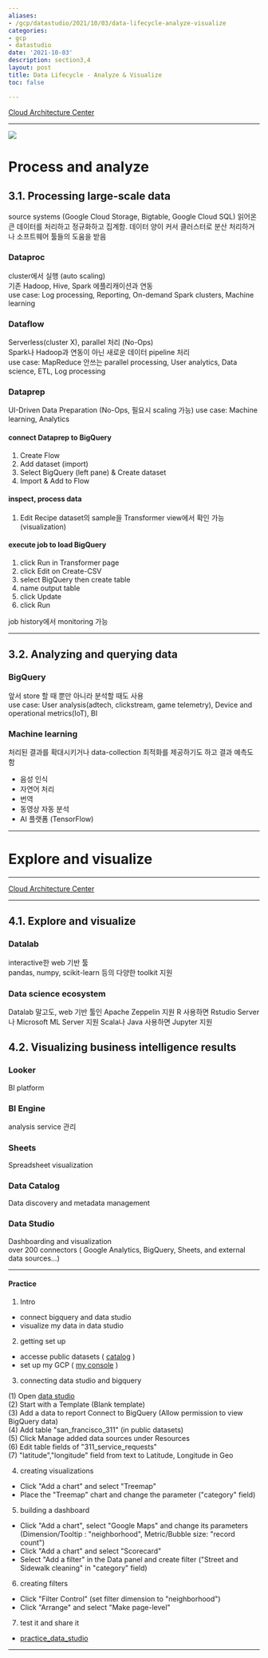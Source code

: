 ```yaml
---
aliases:
- /gcp/datastudio/2021/10/03/data-lifecycle-analyze-visualize
categories:
- gcp
- datastudio
date: '2021-10-03'
description: section3,4
layout: post
title: Data Lifecycle - Analyze & Visualize
toc: false

---
```


[Cloud Architecture Center](https://cloud.google.com/architecture/data-lifecycle-cloud-platform#process_and_analyze)

---

![]({{site.baseurl}}/images/post/data-lifecycle-4.svg)

# Process and analyze

## 3.1. Processing large-scale data
source systems (Google Cloud Storage, Bigtable, Google Cloud SQL) 읽어온 큰 데이터를 처리하고
정규화하고 집계함.
데이터 양이 커서 클러스터로 분산 처리하거나 소프트웨어 툴들의 도움을 받음

### Dataproc
cluster에서 실행 (auto scaling)  
기존 Hadoop, Hive, Spark 에플리캐이션과 연동  
use case: Log processing, Reporting, On-demand Spark clusters, Machine learning  

### Dataflow
Serverless(cluster X), parallel 처리 (No-Ops)  
Spark나 Hadoop과 연동이 아닌 새로운 데이터 pipeline 처리  
use case: MapReduce 안쓰는 parallel processing, User analytics, Data science, ETL, Log processing  

### Dataprep
UI-Driven Data Preparation (No-Ops, 필요시 scaling 가능)
use case: Machine learning, Analytics  

#### connect Dataprep to BigQuery  

1) Create Flow
2) Add dataset (import)
3) Select BigQuery (left pane) & Create dataset
4) Import & Add to Flow

#### inspect, process data

1) Edit Recipe
dataset의 sample을 Transformer view에서 확인 가능 (visualization)  


#### execute job to load BigQuery

1) click Run in Transformer page  
2) click Edit on Create-CSV  
3) select BigQuery then create table  
4) name output table  
5) click Update  
6) click Run  


job history에서 monitoring 가능



---
## 3.2. Analyzing and querying data

### BigQuery
앞서 store 할 때 뿐만 아니라 분석할 때도 사용  
use case: User analysis(adtech, clickstream, game telemetry), Device and operational metrics(IoT), BI


### Machine learning
처리된 결과를 확대시키거나 data-collection 최적화를 제공하기도 하고 결과 예측도 함  

- 음성 인식  
- 자연어 처리  
- 번역  
- 동영상 자동 분석  
- AI 플랫폼 (TensorFlow)  





---
# Explore and visualize

---

[Cloud Architecture Center](https://cloud.google.com/architecture/data-lifecycle-cloud-platform#explore_and_visualize)

---

## 4.1. Explore and visualize

### Datalab
interactive한 web 기반 툴  
pandas, numpy, scikit-learn 등의 다양한 toolkit 지원  


### Data science ecosystem  
Datalab 말고도, web 기반 툴인 Apache Zeppelin 지원
R 사용하면 Rstudio Server나 Microsoft ML Server 지원
Scala나 Java 사용하면 Jupyter 지원


## 4.2. Visualizing business intelligence results

### Looker
BI platform

### BI Engine
analysis service 관리  

### Sheets
Spreadsheet visualization  

### Data Catalog
Data discovery and metadata management  




### Data Studio
Dashboarding and visualization  
over 200 connectors ( Google Analytics, BigQuery, Sheets, and external data sources...)

---
#### Practice
1) Intro  
- connect bigquery and data studio  
- visualize my data in data studio  


2) getting set up  
- accesse public datasets ( [catalog](http://g.co/cloud/marketplace-datasets) )  
- set up my GCP ( [my console](http://console.cloud.google.com/) )  

3) connecting data studio and bigquery  

(1) Open [data studio](https://datastudio.google.com/ )  
(2) Start with a Template (Blank template)  
(3) Add a data to report Connect to BigQuery (Allow permission to view BigQuery data)  
(4) Add table "san_francisco_311" (in public datasets)   
(5) Click Manage added data sources under Resources  
(6) Edit table fields of "311_service_requests"   
(7) "latitude","longitude" field from text to Latitude, Longitude in Geo  

4) creating visualizations   
  
- Click "Add a chart" and select "Treemap"  
- Place the "Treemap" chart and change the parameter ("category" field)  

5) building a dashboard  

- Click "Add a chart", select "Google Maps" and change its parameters (Dimension/Tooltip : "neighborhood", Metric/Bubble size: "record count")  
- Click "Add a chart" and select "Scorecard"  
- Select "Add a filter" in the Data panel and create filter ("Street and Sidewalk cleaning" in "category" field)  

6) creating filters  
- Click "Filter Control" (set filter dimension to "neighborhood")  
- Click "Arrange" and select "Make page-level"  

7) test it and share it  
- [practice_data_studio](https://datastudio.google.com/s/h0mhT-tvKh4)  


<!-- 
#### Practice02  

1) Intro  
- How a Google Data Studio Community Connector works  
- How to use Google Apps Script to build a Community Connector  
- How to use Community Connectors in Data Studio  

2) Community Connectors  
![image](https://user-images.githubusercontent.com/83441376/140704891-ca0f7c14-9141-4169-8a93-53a05047b9c8.png)  
Fetch data through Web APIs, JDBC APIs, flat files (CSV, JSON, XML), and Apps Script Services.  
ex) after publishing a package on npm, then to tack the download count -> npm package download counts API  

![image](https://user-images.githubusercontent.com/83441376/140705597-1f6c8bad-2e89-4ce9-882e-9ba4c4eaac61.png)  
Work flow:   
- getAuthType()  
- getConfig()  
- getSchema()  
- getData()  
 -->

---














